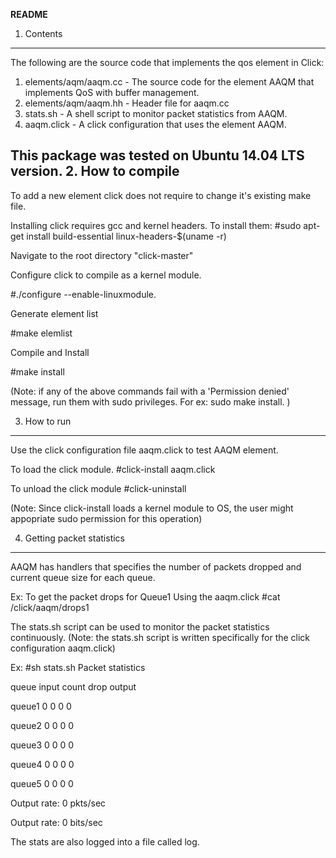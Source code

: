﻿**README**

1. Contents
-----------
The following are the source code that implements the qos element in Click:

1. elements/aqm/aaqm.cc - The source code for the element AAQM that implements QoS with buffer management.
2. elements/aqm/aaqm.hh - Header file for aaqm.cc
3. stats.sh - A shell script to monitor packet statistics from AAQM.
4. aaqm.click - A click configuration that uses the element AAQM.

This package was tested on Ubuntu 14.04 LTS version.
2. How to compile
------------------
To add a new element click does not require to change it's existing make file.

Installing click requires gcc and kernel headers.
To install them:
\#sudo apt-get install build-essential linux-headers-$(uname -r)

Navigate to the root directory "click-master"

Configure click to compile as a kernel module.

\#./configure --enable-linuxmodule.

Generate element list

\#make elemlist

Compile and Install

\#make install

(Note: if any of the above commands fail with a 'Permission denied' message, run them with sudo privileges.
For ex: sudo make install. )

3. How to run
-------------

Use the click configuration file aaqm.click to test AAQM element.
                                                                                                                             
To load the click module.
\#click-install aaqm.click

To unload the click module
\#click-uninstall

(Note: Since click-install loads a kernel module to OS, the user might appopriate sudo permission for this operation)

4. Getting packet statistics
----------------------------
AAQM has handlers that specifies the number of packets dropped and current queue size for each queue.

Ex: To get the packet drops for Queue1
Using the aaqm.click
\#cat /click/aaqm/drops1

The stats.sh script can be used to monitor the packet statistics continuously.
(Note: the stats.sh script is written specifically for the click configuration aaqm.click)

Ex:
\#sh stats.sh
Packet statistics


queue    input  count  drop  output
 
queue1      0       0       0       0

queue2      0       0       0       0

queue3      0       0       0       0

queue4      0       0       0       0

queue5      0       0       0       0

 Output rate: 0 pkts/sec
 
 Output rate: 0 bits/sec
 

The stats are also logged into a file called log.

